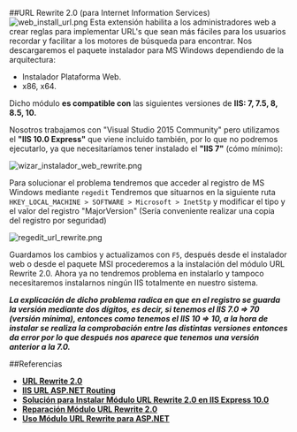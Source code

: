 ##URL Rewrite 2.0 (para Internet Information Services)
![web_install_url.png](../images/web_install_url_rewrite.png "Instalación desde la plataforma web")
Esta extensión habilita a los administradores web a crear reglas para implementar URL's que sean más fáciles para los usuarios recordar y facilitar a los motores de búsqueda para encontrar.
Nos descargaremos el paquete instalador para MS Windows dependiendo de la arquitectura:
- Instalador Plataforma Web.
- x86, x64.

Dicho módulo **es compatible con** las siguientes versiones de **IIS: 7, 7.5, 8, 8.5, 10.**

Nosotros trabajamos con "Visual Studio 2015 Community" pero utilizamos el **"IIS 10.0 Express"** que viene incluido también, por lo que no podremos ejecutarlo, ya que necesitaríamos tener instalado el **"IIS 7"** (cómo mínimo):  

![wizar_instalador_web_rewrite.png](../images/wizar_instalador_web_rewrite.png "Instalador plataforma web")

Para solucionar el problema tendremos que acceder al registro de MS Windows mediante `regedit` Tendremos que situarnos en la siguiente ruta `HKEY_LOCAL_MACHINE > SOFTWARE > Microsoft > InetStp` y modificar el tipo y el valor del registro "MajorVersion" (Sería conveniente realizar una copia del registro por seguridad)

![regedit_url_rewrite.png](../images/regedit_url_rewrite.png "Registro de Windows")  

Guardamos los cambios y actualizamos con `F5`, después desde el instalador web o desde el paquete MSI procederemos a la instalación del módulo URL Rewrite 2.0. Ahora ya no tendremos problema en instalarlo y tampoco necesitaremos instalarnos ningún IIS totalmente en nuestro sistema.

***La explicación de dicho problema radica en que en el registro se guarda la versión mediante dos dígitos, es decir, si tenemos el IIS 7.0 => 70 (versión mínima), entonces como tenemos el IIS 10 => 10, a la hora de instalar se realiza la comprobación entre las distintas versiones entonces da error por lo que después nos aparece que tenemos una versión anterior a la 7.0.***

##Referencias
+ **[URL Rewrite 2.0](https://www.iis.net/downloads/microsoft/url-rewrite)**
+ **[IIS URL ASP.NET Routing](http://www.iis.net/learn/extensions/url-rewrite-module/iis-url-rewriting-and-aspnet-routing)**
+ **[Solución para Instalar Módulo URL Rewrite 2.0 en IIS Express 10.0](https://forums.iis.net/t/1223556.aspx)**
+ **[Reparación Módulo URL Rewrite 2.0](http://weblog.west-wind.com/posts/2015/Jul/05/Windows-10-Upgrade-and-IIS-503-Errors)**
+ **[Uso Módulo URL Rewrite para ASP.NET](https://support.rackspace.com/how-to/rewrite-urls-from-aspnet-on-cloud-sites/)**